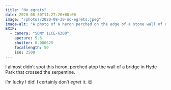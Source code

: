 ```yaml
---
title: "No egrets"
date: 2020-08-30T11:27:26+00:00
image: "/photos/2020-08-30-no-egrets.jpeg"
image-alt: "A photo of a heron perched on the edge of a stone wall of a bridge, above a lake"
EXIF:
  - camera: "SONY ILCE-6300"
    apeture: 5.6
    shutter: 0.000625
    focallength: 50
    iso: 2500
---
```


I almost didn’t spot this heron, perched atop the wall of a bridge in Hyde Park that crossed the serpentine. 

I’m lucky I did! I certainly don’t _egret_ it. 😉